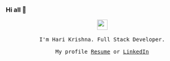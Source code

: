 ### Hi all 👋

<p align="center">
  <img src="https://user-images.githubusercontent.com/5679180/79618120-0daffb80-80be-11ea-819e-d2b0fa904d07.gif" width="27px">
  <br /><br />
  <samp>
I'm Hari Krishna. Full Stack Developer.
     <br /><br />My profile <a href="https://harikrishna.netlify.app/">Resume</a> or <a href="https://www.linkedin.com/in/anemharikrishna">LinkedIn</a>
  </samp>
</p>

<!--
**HariKrishna-9885699666/HariKrishna-9885699666** is a ✨ _special_ ✨ repository because its `README.md` (this file) appears on your GitHub profile.

Here are some ideas to get you started:

- 🔭 I’m currently working on ...
- 🌱 I’m currently learning ...
- 👯 I’m looking to collaborate on ...
- 🤔 I’m looking for help with ...
- 💬 Ask me about ...
- 📫 How to reach me: ...
- 😄 Pronouns: ...
- ⚡ Fun fact: ...
-->
